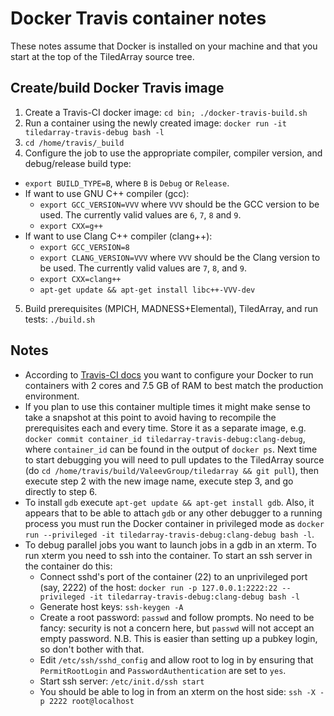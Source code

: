 # Docker Travis container notes
These notes assume that Docker is installed on your machine and that you start at the top of the TiledArray source tree.

## Create/build Docker Travis image
1. Create a Travis-CI docker image: `cd bin; ./docker-travis-build.sh`
2. Run a container using the newly created image: `docker run -it tiledarray-travis-debug bash -l`
3. `cd /home/travis/_build`
4. Configure the job to use the appropriate compiler, compiler version, and debug/release build type:
  * `export BUILD_TYPE=B`, where `B` is `Debug` or `Release`.
  * If want to use GNU C++ compiler (gcc):
    * `export GCC_VERSION=VVV` where `VVV` should be the GCC version to be used. The currently valid values are `6`, `7`, `8` and `9`.
    * `export CXX=g++`
  * If want to use Clang C++ compiler (clang++):
    * `export GCC_VERSION=8`
    * `export CLANG_VERSION=VVV` where `VVV` should be the Clang version to be used. The currently valid values are `7`, `8`, and `9`.
    * `export CXX=clang++`
    * `apt-get update && apt-get install libc++-VVV-dev`
5. Build prerequisites (MPICH, MADNESS+Elemental), TiledArray, and run tests: `./build.sh`

## Notes
* According to [Travis-CI docs](https://docs.travis-ci.com/user/reference/overview/) you want to configure your Docker to run containers with 2 cores and 7.5 GB of RAM to best match the production environment.
* If you plan to use this container multiple times it might make sense to take a snapshot at this point to avoid having to recompile the prerequisites each and every time. Store it as a separate image, e.g. `docker commit container_id tiledarray-travis-debug:clang-debug`, where `container_id` can be found in the output of `docker ps`. Next time to start debugging you will need to pull updates to the TiledArray source (do `cd /home/travis/build/ValeevGroup/tiledarray && git pull`), then execute step 2 with the new image name, execute step 3, and go directly to step 6.
* To install `gdb` execute `apt-get update && apt-get install gdb`. Also, it appears that to be able to attach `gdb` or any other debugger to a running process you must run the Docker container in privileged mode as `docker run --privileged -it tiledarray-travis-debug:clang-debug bash -l`.
* To debug parallel jobs you want to launch jobs in a gdb in an xterm. To run xterm you need to ssh into the container. To start an ssh server in the container do this:
  * Connect sshd's port of the container (22) to an unprivileged port (say, 2222) of the host: `docker run -p 127.0.0.1:2222:22 --privileged -it tiledarray-travis-debug:clang-debug bash -l`
  * Generate host keys: `ssh-keygen -A`
  * Create a root password: `passwd` and follow prompts. No need to be fancy: security is not a concern here, but `passwd` will not accept an empty password. N.B. This is easier than setting up a pubkey login, so don't bother with that.
  * Edit `/etc/ssh/sshd_config` and allow root to log in by ensuring that `PermitRootLogin` and `PasswordAuthentication` are set to `yes`.
  * Start ssh server: `/etc/init.d/ssh start`
  * You should be able to log in from an xterm on the host side: `ssh -X -p 2222 root@localhost`
